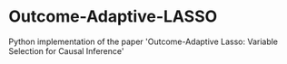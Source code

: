 # Outcome-Adaptive-LASSO
Python implementation of the paper 'Outcome-Adaptive Lasso: Variable Selection for Causal Inference'
